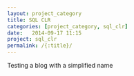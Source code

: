 ```yaml
---
layout: project_category
title: SQL CLR
categories: [project_category, sql_clr]
date:   2014-09-17 11:15
project: sql_clr
permalink: /{:title}/
---
```

Testing a blog with a simplified name
